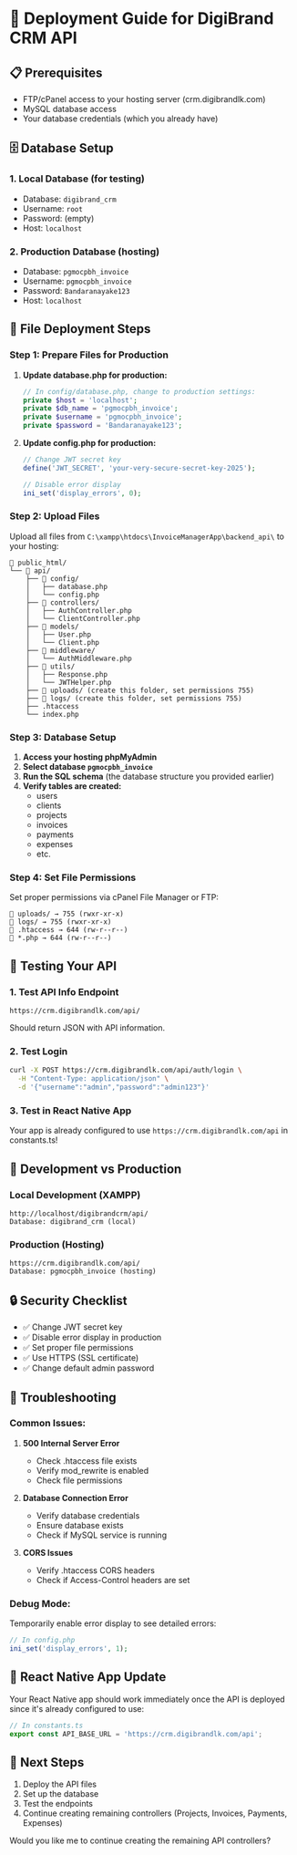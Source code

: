 # 🚀 Deployment Guide for DigiBrand CRM API

## 📋 **Prerequisites**
- FTP/cPanel access to your hosting server (crm.digibrandlk.com)
- MySQL database access
- Your database credentials (which you already have)

## 🗄️ **Database Setup**

### **1. Local Database (for testing)**
- Database: `digibrand_crm`
- Username: `root`
- Password: (empty)
- Host: `localhost`

### **2. Production Database (hosting)**
- Database: `pgmocpbh_invoice`
- Username: `pgmocpbh_invoice`
- Password: `Bandaranayake123`
- Host: `localhost`

## 📁 **File Deployment Steps**

### **Step 1: Prepare Files for Production**

1. **Update database.php for production:**
   ```php
   // In config/database.php, change to production settings:
   private $host = 'localhost'; 
   private $db_name = 'pgmocpbh_invoice';
   private $username = 'pgmocpbh_invoice';
   private $password = 'Bandaranayake123';
   ```

2. **Update config.php for production:**
   ```php
   // Change JWT secret key
   define('JWT_SECRET', 'your-very-secure-secret-key-2025');
   
   // Disable error display
   ini_set('display_errors', 0);
   ```

### **Step 2: Upload Files**

Upload all files from `C:\xampp\htdocs\InvoiceManagerApp\backend_api\` to your hosting:

```
📁 public_html/
└── 📁 api/
    ├── 📁 config/
    │   ├── database.php
    │   └── config.php
    ├── 📁 controllers/
    │   ├── AuthController.php
    │   └── ClientController.php
    ├── 📁 models/
    │   ├── User.php
    │   └── Client.php
    ├── 📁 middleware/
    │   └── AuthMiddleware.php
    ├── 📁 utils/
    │   ├── Response.php
    │   └── JWTHelper.php
    ├── 📁 uploads/ (create this folder, set permissions 755)
    ├── 📁 logs/ (create this folder, set permissions 755)
    ├── .htaccess
    └── index.php
```

### **Step 3: Database Setup**

1. **Access your hosting phpMyAdmin**
2. **Select database `pgmocpbh_invoice`**
3. **Run the SQL schema** (the database structure you provided earlier)
4. **Verify tables are created:**
   - users
   - clients
   - projects
   - invoices
   - payments
   - expenses
   - etc.

### **Step 4: Set File Permissions**

Set proper permissions via cPanel File Manager or FTP:
```
📁 uploads/ → 755 (rwxr-xr-x)
📁 logs/ → 755 (rwxr-xr-x)
📄 .htaccess → 644 (rw-r--r--)
📄 *.php → 644 (rw-r--r--)
```

## 🧪 **Testing Your API**

### **1. Test API Info Endpoint**
```
https://crm.digibrandlk.com/api/
```
Should return JSON with API information.

### **2. Test Login**
```bash
curl -X POST https://crm.digibrandlk.com/api/auth/login \
  -H "Content-Type: application/json" \
  -d '{"username":"admin","password":"admin123"}'
```

### **3. Test in React Native App**
Your app is already configured to use `https://crm.digibrandlk.com/api` in constants.ts!

## 🔧 **Development vs Production**

### **Local Development (XAMPP)**
```
http://localhost/digibrandcrm/api/
Database: digibrand_crm (local)
```

### **Production (Hosting)**
```
https://crm.digibrandlk.com/api/
Database: pgmocpbh_invoice (hosting)
```

## 🔒 **Security Checklist**

- ✅ Change JWT secret key
- ✅ Disable error display in production
- ✅ Set proper file permissions
- ✅ Use HTTPS (SSL certificate)
- ✅ Change default admin password

## 🐛 **Troubleshooting**

### **Common Issues:**

1. **500 Internal Server Error**
   - Check .htaccess file exists
   - Verify mod_rewrite is enabled
   - Check file permissions

2. **Database Connection Error**
   - Verify database credentials
   - Ensure database exists
   - Check if MySQL service is running

3. **CORS Issues**
   - Verify .htaccess CORS headers
   - Check if Access-Control headers are set

### **Debug Mode:**
Temporarily enable error display to see detailed errors:
```php
// In config.php
ini_set('display_errors', 1);
```

## 📱 **React Native App Update**

Your React Native app should work immediately once the API is deployed since it's already configured to use:
```typescript
// In constants.ts
export const API_BASE_URL = 'https://crm.digibrandlk.com/api';
```

## 🎯 **Next Steps**

1. Deploy the API files
2. Set up the database
3. Test the endpoints
4. Continue creating remaining controllers (Projects, Invoices, Payments, Expenses)

Would you like me to continue creating the remaining API controllers?
